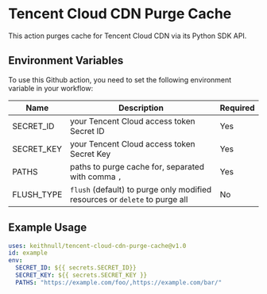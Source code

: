 # Tencent Cloud CDN Purge Cache

This action purges cache for Tencent Cloud CDN via its Python SDK API.

## Environment Variables

To use this Github action, you need to set the following environment variable in your workflow:

| Name | Description | Required |
| --- | --- | --- |
| SECRET_ID | your Tencent Cloud access token Secret ID | Yes |
| SECRET_KEY | your Tencent Cloud access token Secret Key | Yes |
| PATHS | paths to purge cache for, separated with comma `,` | Yes |
| FLUSH_TYPE | `flush` (default) to purge only modified resources or `delete` to purge all | No |

## Example Usage

```yaml
uses: keithnull/tencent-cloud-cdn-purge-cache@v1.0
id: example
env:
  SECRET_ID: ${{ secrets.SECRET_ID}}
  SECRET_KEY: ${{ secrets.SECRET_KEY }}
  PATHS: "https://example.com/foo/,https://example.com/bar/"
```

